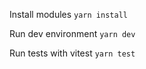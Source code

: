 Install modules
```yarn install```

Run dev environment
```yarn dev```

Run tests with vitest
```yarn test```